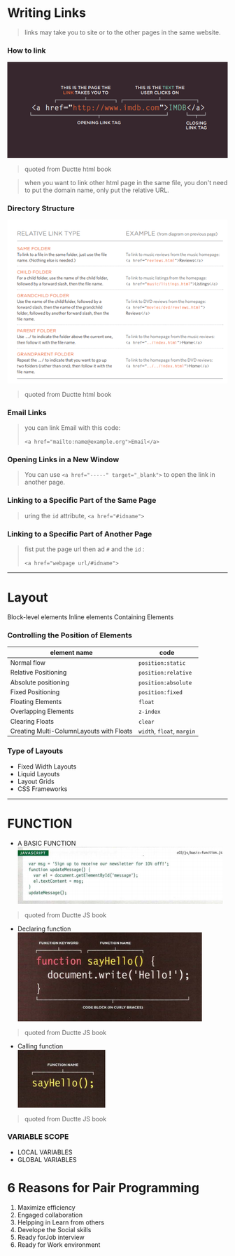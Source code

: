 # Writing Links

> links may take you to site or to the other pages in the same website.

### How to link   

![link](link.PNG)    
> quoted from Ductte html book


> when you want to link other html page in the same file, you don't need to put the domain name, only put the relative URL.   


### Directory Structure

![link](RL.PNG)   
> quoted from Ductte html book


### Email Links  

> you can link Email with this code:
>
> `<a href="mailto:name@example.org">Email</a>`


### Opening Links in a New Window  

> You can use `<a href="-----" target="_blank">` to open the link in another page.  

### Linking to a Specific Part of the Same Page   

> uring the `id` attribute,  `<a href="#idname">`   

### Linking to a Specific Part of Another Page

> fist put the page url then ad `#` and the `id` :
>
>  `<a href="webpage url/#idname">`


---------------------------
# Layout   

 Block-level elements
Inline elements
Containing Elements


### Controlling the Position of Elements   
| element name                                | code                       |
|---------------------------------------------|----------------------------|
| Normal flow                                 | `position:static`          |
| Relative Positioning                        | `position:relative`        |
| Absolute positioning                        | `position:absolute`        |
| Fixed Positioning                           | `position:fixed`           |
| Floating Elements                           | `float`                    |
| Overlapping Elements                        | `z-index`                  |
| Clearing Floats                             | `clear`                    |
| Creating Multi-ColumnLayouts with Floats    | `width`, `float`, `margin` |

### Type of Layouts  
* Fixed Width Layouts  
* Liquid Layouts  
* Layout Grids  
* CSS Frameworks  


----------------------------

# FUNCTION

* A BASIC FUNCTION   
![link](f0.PNG)   
> quoted from Ductte JS book  


* Declaring function   
![link](f1.PNG)   
> quoted from Ductte JS book   


* Calling function   
![link](f2.PNG)   
> quoted from Ductte JS book   


### VARIABLE SCOPE 
* LOCAL VARIABLES 
* GLOBAL VARIABLES 


# 6 Reasons for Pair Programming

1. Maximize efficiency
2. Engaged collaboration
3. Helpping in Learn from others
4. Develope the Social skills
5. Ready forJob interview 
6. Ready for Work environment 
